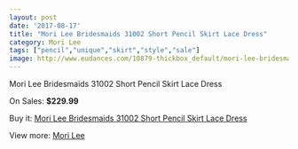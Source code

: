 ```yaml
---
layout: post
date: '2017-08-17'
title: "Mori Lee Bridesmaids 31002 Short Pencil Skirt Lace Dress"
category: Mori Lee
tags: ["pencil","unique","skirt","style","sale"]
image: http://www.eudances.com/10879-thickbox_default/mori-lee-bridesmaids-31002-short-pencil-skirt-lace-dress.jpg
---
```

Mori Lee Bridesmaids 31002 Short Pencil Skirt Lace Dress

On Sales: **$229.99**
<a href="https://www.eudances.com/en/mori-lee/3478-mori-lee-bridesmaids-31002-short-pencil-skirt-lace-dress.html"><amp-img layout="responsive" width="600" height="600" src="//www.eudances.com/10879-thickbox_default/mori-lee-bridesmaids-31002-short-pencil-skirt-lace-dress.jpg" alt="Mori Lee Bridesmaids 31002 Short Pencil Skirt Lace Dress 0" /></a>
<a href="https://www.eudances.com/en/mori-lee/3478-mori-lee-bridesmaids-31002-short-pencil-skirt-lace-dress.html"><amp-img layout="responsive" width="600" height="600" src="//www.eudances.com/10880-thickbox_default/mori-lee-bridesmaids-31002-short-pencil-skirt-lace-dress.jpg" alt="Mori Lee Bridesmaids 31002 Short Pencil Skirt Lace Dress 1" /></a>

Buy it: [Mori Lee Bridesmaids 31002 Short Pencil Skirt Lace Dress](https://www.eudances.com/en/mori-lee/3478-mori-lee-bridesmaids-31002-short-pencil-skirt-lace-dress.html "Mori Lee Bridesmaids 31002 Short Pencil Skirt Lace Dress")

View more: [Mori Lee](https://www.eudances.com/en/65-mori-lee "Mori Lee")
